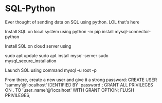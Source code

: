 # SQL-Python
Ever thought of sending data on SQL using python. LOL that's here

Install SQL on local system using 
python -m pip install mysql-connector-python

Install SQL on cloud server using

sudo apt update
sudo apt install mysql-server
sudo mysql_secure_installation

Launch SQL using command
mysql -u root -p

From there, create a new user and give it a strong password:
CREATE USER 'sammy'@'localhost' IDENTIFIED BY 'password';
GRANT ALL PRIVILEGES ON *.* TO 'user_name'@'localhost' WITH GRANT OPTION;
FLUSH PRIVILEGES;



 

